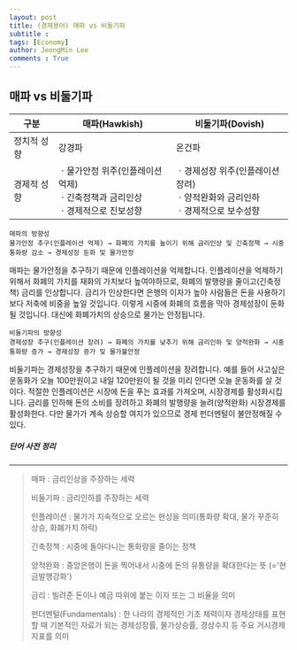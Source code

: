 ```yaml
---
layout: post
title: (경제용어) 매파 vs 비둘기파
subtitle : 
tags: [Economy]
author: JeongMin Lee
comments : True
---
```


## 매파 vs 비둘기파



| 구분        | 매파(Hawkish)                                                | 비둘기파(Dovish)                                             |
| ---------- | ------------------------------------------------------------ | ------------------------------------------------------------ |
| 정치적 성향 | 강경파                                                       | 온건파                                                       |
| 경제적 성향 | ㆍ물가안정 위주(인플레이션 억제)<br />ㆍ긴축정책과 금리인상<br />ㆍ경제적으로 진보성향 | ㆍ경제성장 위주(인플레이션 장려)<br />ㆍ양적완화와 금리인하<br />ㆍ경제적으로 보수성향 |



```
매파의 방향성
물가안정 추구(인플레이션 억제) → 화폐의 가치를 높이기 위해 금리인상 및 긴축정책 → 시중 통화량 감소 → 경제성장 둔화 및 물가안정
```

매파는 물가안정을 추구하기 때문에 인플레이션을 억제합니다. 인플레이션을 억제하기 위해서 화폐의 가치를 재화의 가치보다 높여야하므로, 화폐의 발행량을 줄이고(긴축정책) 금리를 인상합니다. 금리가 인상한다면 은행의 이자가 높아 사람들은 돈을 사용하기보다 저축에 비중을 높일 것입니다. 이렇게 시중에 화폐의 흐름을 막아 경제성장이 둔화될 것입니다. 대신에 화폐가치의 상승으로 물가는 안정됩니다.



```
비둘기파의 방향성
경제성장 추구(인플레이션 장려) → 화폐의 가치를 낮추기 위해 금리인하 및 양적완화 → 시중 통화량 증가 → 경제성장 증가 및 물가불안정
```

비둘기파는 경제성장을 추구하기 때문에 인플레이션을 장려합니다.  예를 들어 사고싶은 운동화가 오늘 100만원이고 내일 120만원이 될 것을 미리 안다면 오늘 운동화를 살 것이다. 적절한 인플레이션은 시장에 돈을 푸는 효과를 가져오며, 시장경제를 활성화시킵니다. 금리를 인하해 돈의 소비를 장려하고 화폐의 발행량을 늘려(양적완화) 시장경제를 활성화한다. 다만 물가가 계속 상승할 여지가 있으므로 경제 펀더멘털이 불안정해질 수 있다.



##### 단어 사전 정리

-----

> 매파 : 금리인상을 주장하는 세력
>
> 비둘기파 : 금리인하를 주장하는 세력
>
> 인플레이션 : 물가가 지속적으로 오르는 현상을 의미(통화량 확대, 물가 꾸준히 상승, 화폐가치 하락)
>
> 긴축정책 : 시중에 돌아다니는 통화량을 줄이는 정책
>
> 양적완화 : 중앙은행이 돈을 찍어내서 시중에 돈의 유통량을 확대한다는 뜻 (='현금발행강화')
>
> 금리 : 빌려준 돈이나 예금 따위에 붙는 이자 또는 그 비율을 의미
>
> 펀더멘털(Fundamentals) : 한 나라의 경제적인 기초 체력이자 경제상태를 표현할 때 기본적인 자료가 되는 경제성장률, 물가상승률, 경상수지 등 주요 거시경제지표를 의미